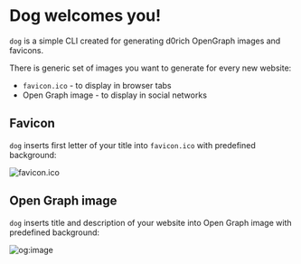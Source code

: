 # Dog welcomes you!

`dog` is a simple CLI created for generating d0rich OpenGraph images and favicons.

There is generic set of images you want to generate for every new website:

- `favicon.ico` - to display in browser tabs
- Open Graph image - to display in social networks

## Favicon

`dog` inserts first letter of your title into `favicon.ico` with predefined background:

![favicon.ico](/favicon.ico)

## Open Graph image

`dog` inserts title and description of your website into Open Graph image with predefined background:

![og:image](/og/image.jpg)
